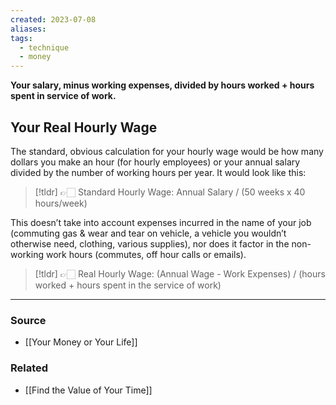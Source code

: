 ```yaml
---
created: 2023-07-08
aliases: 
tags:
  - technique
  - money
---
```

**Your salary, minus working expenses, divided by hours worked + hours spent in service of work.**

## Your Real Hourly Wage

The standard, obvious calculation for your hourly wage would be how many dollars you make an hour (for hourly employees) or your annual salary divided by the number of working hours per year. It would look like this:

> [!tldr] 👉🏻 Standard Hourly Wage: 
Annual Salary / (50 weeks x 40 hours/week)

This doesn’t take into account expenses incurred in the name of your job (commuting gas & wear and tear on vehicle, a vehicle you wouldn’t otherwise need, clothing, various supplies), nor does it factor in the non-working work hours (commutes, off hour calls or emails).

> [!tldr] 👉🏻 Real Hourly Wage: 
(Annual Wage - Work Expenses) / (hours worked + hours spent in the service of work)

---

### Source
- [[Your Money or Your Life]]

### Related
- [[Find the Value of Your Time]]